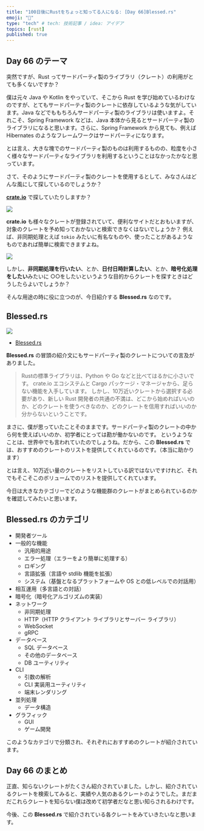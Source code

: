 ```yaml
---
title: "100日後にRustをちょっと知ってる人になる: [Day 66]Blessed.rs"
emoji: "🦀"
type: "tech" # tech: 技術記事 / idea: アイデア
topics: [rust]
published: true
---
```

## Day 66 のテーマ

突然ですが、Rust ってサードパーティ製のライブラリ（クレート）の利用がとても多くないですか？

僕は元々 Java や Kotlin をやっていて、そこから Rust を学び始めているわけなのですが、とてもサードパーティ製のクレートに依存しているような気がしています。Java などでももちろんサードパーティ製のライブラリは使いますよ。それこそ、Spring Framework などは、Java 本体から見るとサードパーティ製のライブラリになると思います。さらに、Spring Framework から見ても、例えば Hibernates のようなフレームワークはサードパーティになります。

とは言え、大きな塊でのサードパーティ製のものは利用するものの、粒度を小さく様々なサードパーティなライブラリを利用するということはなかったかなと思っています。

さて、そのようにサードパーティ製のクレートを使用するとして、みなさんはどんな風にして探しているのでしょうか？

**[crate.io](https://crates.io/)** で探していたりしますか？

![](https://storage.googleapis.com/zenn-user-upload/b871ce7daca6-20221119.png)

**crate.io** も様々なクレートが登録されていて、便利なサイトだとおもいますが、対象のクレートを予め知っておかないと検索できなくはないでしょうか？
例えば、非同期処理とえば `tokio` みたいに有名なものや、使ったことがあるようなものであれば簡単に検索できますよね。

![](https://storage.googleapis.com/zenn-user-upload/6dd7f42b898d-20221119.png)

しかし、**非同期処理を行いたい**、とか、**日付日時計算したい**、とか、**暗号化処理をしたい**みたいに ○○をしたいというような目的からクレートを探すときはどうしたらよいでしょうか？

そんな用途の時に役に立つのが、今日紹介する **Blessed.rs** なのです。

## Blessed.rs

![](https://storage.googleapis.com/zenn-user-upload/04871188fdb5-20221119.png)

- [Blessed.rs](https://blessed.rs/crates)

**Blessed.rs** の冒頭の紹介文にもサードパーティ製のクレートについての言及がありました。

> Rustの標準ライブラリは、Python や Go などと比べてはるかに小さいです。
> crate.io エコシステムと Cargo パッケージ・マネージャから、足らない機能を入手しています。
> しかし、10万近いクレートから選択する必要があり、新しい Rust 開発者の共通の不満は、どこから始めればいいのか、どのクレートを使うべきなのか、どのクレートを信用すればいいのか分からないということです。

まさに、僕が思っていたことそのままです。サードパーティ製のクレートの中から何を使えばいいのか、初学者にとっては勘が働かないのです。
というようなことは、世界中でも言われていたのでしょうね。だから、この **Blessed.rs** では、おすすめのクレートのリストを提供してくれているのです。（本当に助かります）

とは言え、10万近い量のクレートをリストしている訳ではないですけれど、それでもそこそこのボリュームでのリストを提供してくれています。

今日は大きなカテゴリーでどのような機能群のクレートがまとめられているのかを確認してみたいと思います。

## Blessed.rs のカテゴリ

- 開発者ツール
- 一般的な機能
  - 汎用的用途
  - エラー処理（エラーをより簡単に処理する）
  - ロギング
  - 言語拡張（言語や stdlib 機能を拡張）
  - システム（基盤となるプラットフォームや OS との低レベルでの対話用）
- 相互運用（多言語との対話）
- 暗号化（暗号化アルゴリズムの実装）
- ネットワーク
  - 非同期処理
  - HTTP（HTTP クライアント ライブラリとサーバー ライブラリ）
  - WebSocket
  - gRPC
- データベース
  - SQL データベース
  - その他のデータベース
  - DB ユーティリティ
- CLI
  - 引数の解析
  - CLI 実装用ユーティリティ
  - 端末レンダリング
- 並列処理
  - データ構造
- グラフィック
  - GUI
  - ゲーム開発

このようなカテゴリで分類され、それぞれにおすすめのクレートが紹介されています。

## Day 66 のまとめ

正直、知らないクレートがたくさん紹介されていました。しかし、紹介されているクレートを検索してみると、実績や人気のあるクレートのようでした。まだまだこれらクレートを知らない僕は改めて初学者だなと思い知らされるわけです。

今後、この **Blessed.rs** で紹介されている各クレートをみていきたいなと思います。

